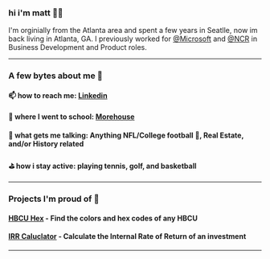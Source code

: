 
### hi i'm matt 👋🏿

I'm orginially from the Atlanta area and spent a few years in Seatlle, now im back living in Atlanta, GA. I previously worked for [@Microsoft](https://microsft.com) and [@NCR](https://ncr.com) in Business Development and Product roles. 
 
--------
### A few bytes about me 👾

#### 📫  how to reach me: [Linkedin](http://linkedin.com/in/matthewlmanning)
#### 🏫  where I went to school: [Morehouse](https://www.morehouse.edu/) 
#### 🥰  what gets me talking: Anything NFL/College football 🏈, Real Estate, and/or History related
#### ⛳️  how i stay active: playing tennis, golf, and basketball

--------
### Projects I'm proud of 🥰

#### [HBCU Hex](http://hbcuhex.com) - Find the colors and hex codes of any HBCU</a>
#### [IRR Caluclator](http://irrcalculator.xyz) - Calculate the Internal Rate of Return of an investment
--------
<!---
mattlovestech/mattlovestech is a ✨ special ✨ repository because its `README.md` (this file) appears on your GitHub profile.
You can click the Preview link to take a look at your changes.
--->
